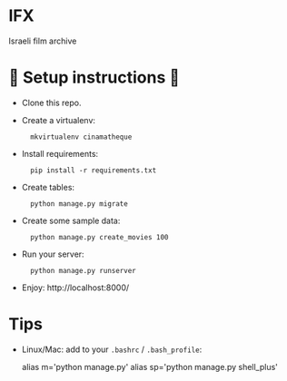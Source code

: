 # IFX
Israeli film archive

# 🎥 Setup instructions 🎥

* Clone this repo.
* Create a virtualenv:

        mkvirtualenv cinamatheque

* Install requirements:

        pip install -r requirements.txt

* Create tables:

        python manage.py migrate

* Create some sample data:

        python manage.py create_movies 100


* Run your server:

        python manage.py runserver

* Enjoy: http://localhost:8000/

# Tips

* Linux/Mac: add to your `.bashrc` / `.bash_profile`:

    alias m='python manage.py'
    alias sp='python manage.py shell_plus'
